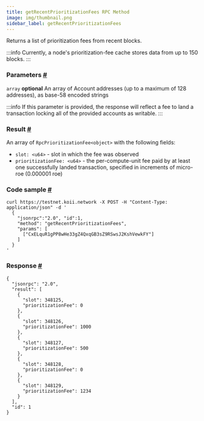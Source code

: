 ```yaml
---
title: getRecentPrioritizationFees RPC Method
image: img/thumbnail.png
sidebar_label: getRecentPrioritizationFees
---
```


Returns a list of prioritization fees from recent blocks.

:::info
Currently, a node's prioritization-fee cache stores data from up to 150 blocks.
:::
### Parameters [#](#parameters)
`array` **optional**
An array of Account addresses (up to a maximum of 128 addresses), as base-58 encoded strings

:::info
If this parameter is provided, the response will reflect a fee to land a transaction locking all of the provided accounts as writable.
:::
### Result [#](#result)

An array of `RpcPrioritizationFee<object>` with the following fields:

*   `slot: <u64>` - slot in which the fee was observed
*   `prioritizationFee: <u64>` - the per-compute-unit fee paid by at least one successfully landed transaction, specified in increments of micro-roe (0.000001 roe)

### Code sample [#](#code-sample)

```
curl https://testnet.koii.network -X POST -H "Content-Type: application/json" -d '
  {
    "jsonrpc":"2.0", "id":1,
    "method": "getRecentPrioritizationFees",
    "params": [
      ["CxELquR1gPP8wHe33gZ4QxqGB3sZ9RSwsJ2KshVewkFY"]
    ]
  }
'
```


### Response [#](#response)

```
{
  "jsonrpc": "2.0",
  "result": [
    {
      "slot": 348125,
      "prioritizationFee": 0
    },
    {
      "slot": 348126,
      "prioritizationFee": 1000
    },
    {
      "slot": 348127,
      "prioritizationFee": 500
    },
    {
      "slot": 348128,
      "prioritizationFee": 0
    },
    {
      "slot": 348129,
      "prioritizationFee": 1234
    }
  ],
  "id": 1
}
```
